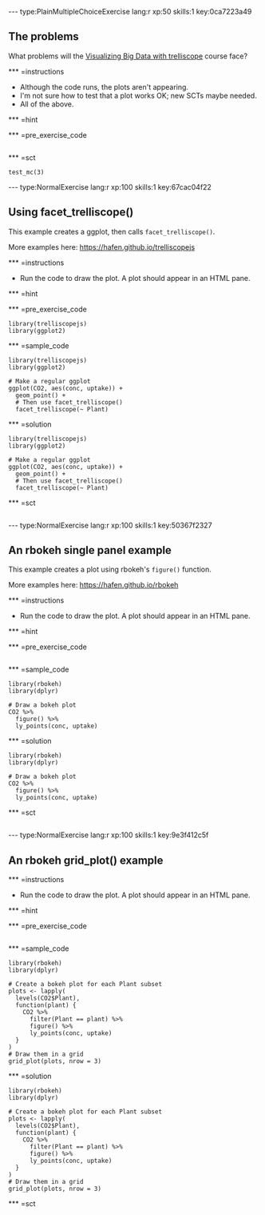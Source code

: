 
--- type:PlainMultipleChoiceExercise lang:r xp:50 skills:1 key:0ca7223a49
## The problems

What problems will the [Visualizing Big Data with trelliscope](https://github.com//datacamp/courses-visualizing-big-data-with-trelliscope) course face?

*** =instructions

- Although the code runs, the plots aren't appearing.
- I'm not sure how to test that a plot works OK; new SCTs maybe needed.
- All of the above.

*** =hint

*** =pre_exercise_code
```{r}

```

*** =sct
```{r}
test_mc(3)
```


--- type:NormalExercise lang:r xp:100 skills:1 key:67cac04f22
## Using facet_trelliscope()

This example creates a ggplot, then calls `facet_trelliscope()`.

More examples here: https://hafen.github.io/trelliscopejs

*** =instructions

- Run the code to draw the plot. A plot should appear in an HTML pane.

*** =hint

*** =pre_exercise_code
```{r}
library(trelliscopejs)
library(ggplot2)
```

*** =sample_code
```{r}
library(trelliscopejs)
library(ggplot2)

# Make a regular ggplot
ggplot(CO2, aes(conc, uptake)) + 
  geom_point() + 
  # Then use facet_trelliscope()
  facet_trelliscope(~ Plant)
```

*** =solution
```{r}
library(trelliscopejs)
library(ggplot2)

# Make a regular ggplot
ggplot(CO2, aes(conc, uptake)) + 
  geom_point() + 
  # Then use facet_trelliscope()
  facet_trelliscope(~ Plant)
```

*** =sct
```{r}

```

--- type:NormalExercise lang:r xp:100 skills:1 key:50367f2327
## An rbokeh single panel example

This example creates a plot using rbokeh's `figure()` function.

More examples here: https://hafen.github.io/rbokeh

*** =instructions

- Run the code to draw the plot. A plot should appear in an HTML pane.

*** =hint

*** =pre_exercise_code
```{r}

```

*** =sample_code
```{r}
library(rbokeh)
library(dplyr)

# Draw a bokeh plot
CO2 %>% 
  figure() %>% 
  ly_points(conc, uptake)
```

*** =solution
```{r}
library(rbokeh)
library(dplyr)

# Draw a bokeh plot
CO2 %>% 
  figure() %>% 
  ly_points(conc, uptake)
```

*** =sct
```{r}

```
--- type:NormalExercise lang:r xp:100 skills:1 key:9e3f412c5f
## An rbokeh grid_plot() example


*** =instructions

- Run the code to draw the plot. A plot should appear in an HTML pane.

*** =hint

*** =pre_exercise_code
```{r}

```

*** =sample_code
```{r}
library(rbokeh)
library(dplyr)

# Create a bokeh plot for each Plant subset
plots <- lapply(
  levels(CO2$Plant), 
  function(plant) {
    CO2 %>% 
      filter(Plant == plant) %>% 
      figure() %>% 
      ly_points(conc, uptake)
  }
)
# Draw them in a grid
grid_plot(plots, nrow = 3)
```

*** =solution
```{r}
library(rbokeh)
library(dplyr)

# Create a bokeh plot for each Plant subset
plots <- lapply(
  levels(CO2$Plant), 
  function(plant) {
    CO2 %>% 
      filter(Plant == plant) %>% 
      figure() %>% 
      ly_points(conc, uptake)
  }
)
# Draw them in a grid
grid_plot(plots, nrow = 3)
```

*** =sct
```{r}

```
